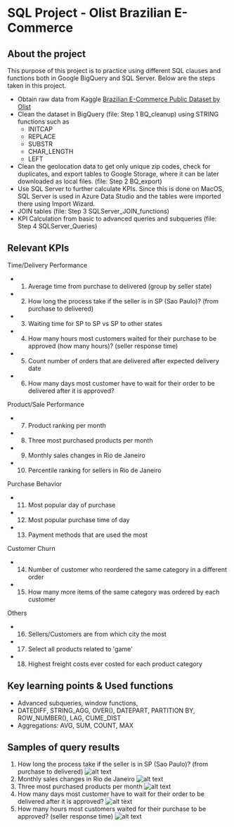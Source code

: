 # SQL Project - Olist Brazilian E-Commerce
## About the project
This purpose of this project is to practice using different SQL clauses and functions both in Google BigQuery and SQL Server. Below are the steps taken in this project.

- Obtain raw data from Kaggle <a href="https://www.kaggle.com/datasets/olistbr/brazilian-ecommerce" target="_blank">Brazilian E-Commerce Public Dataset by Olist</a>
- Clean the dataset in BigQuery (file: Step 1 BQ_cleanup) using STRING functions such as
  - INITCAP
  - REPLACE
  - SUBSTR
  - CHAR_LENGTH
  - LEFT
- Clean the geolocation data to get only unique zip codes, check for duplicates, and export tables to Google Storage, where it can be later downloaded as local files. (file: Step 2 BQ_export)
- Use SQL Server to further calculate KPIs. Since this is done on MacOS, SQL Server is used in Azure Data Studio and the tables were imported there using Import Wizard.
- JOIN tables (file: Step 3 SQLServer_JOIN_functions)
- KPI Calculation from basic to advanced queries and subqueries (file: Step 4 SQLServer_Queries)

## Relevant KPIs

Time/Delivery Performance
  - 1. Average time from purchase to delivered (group by seller state)
  - 2. How long the process take if the seller is in SP (Sao Paulo)? (from purchase to delivered)
  - 3. Waiting time for SP to SP vs SP to other states
  - 4. How many hours most customers waited for their purchase to be approved (how many hours)? (seller response time)
  - 5. Count number of orders that are delivered after expected delivery date
  - 6. How many days most customer have to wait for their order to be delivered after it is approved?

Product/Sale Performance
  - 7. Product ranking per month
  - 8. Three most purchased products per month
  - 9. Monthly sales changes in Rio de Janeiro
  - 10. Percentile ranking for sellers in Rio de Janeiro

Purchase Behavior
  - 11. Most popular day of purchase
  - 12. Most popular purchase time of day
  - 13. Payment methods that are used the most

Customer Churn
  - 14. Number of customer who reordered the same category in a different order
  - 15. How many more items of the same category was ordered by each customer

Others
  - 16. Sellers/Customers are from which city the most
  - 17. Select all products related to 'game'
  - 18. Highest freight costs ever costed for each product category

## Key learning points & Used functions
- Advanced subqueries, window functions,
- DATEDIFF, STRING_AGG, OVER(), DATEPART, PARTITION BY, ROW_NUMBER(), LAG, CUME_DIST
- Aggregations: AVG, SUM, COUNT, MAX

## Samples of query results
1) How long the process take if the seller is in SP (Sao Paulo)? (from purchase to delivered)
    ![alt text](https://github.com/jassjitsupa/GIF_jajitsupa/blob/main/BrazilEC1.png)
2) Monthly sales changes in Rio de Janeiro
    ![alt text](https://github.com/jassjitsupa/GIF_jajitsupa/blob/main/BrazilEC2.png)
3) Three most purchased products per month
    ![alt text](https://github.com/jassjitsupa/GIF_jajitsupa/blob/main/BrazilEC3.png)
4) How many days most customer have to wait for their order to be delivered after it is approved?
    ![alt text](https://github.com/jassjitsupa/GIF_jajitsupa/blob/main/BrazilEC4.png)
5) How many hours most customers waited for their purchase to be approved? (seller response time)
    ![alt text](https://github.com/jassjitsupa/GIF_jajitsupa/blob/main/BrazilEC5.png)

